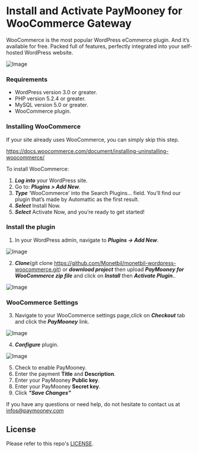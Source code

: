 # Install and Activate PayMooney for WooCommerce Gateway
WooCommerce is the most popular WordPress eCommerce plugin. And it’s available for free. Packed full of features, perfectly integrated into your self-hosted WordPress website.

![Image](https://paymooney.com/images/woocommerce-img.png)

### Requirements

* WordPress version 3.0 or greater.
* PHP version 5.2.4 or greater.
* MySQL version 5.0 or greater.
* WooCommerce plugin.

### Installing WooCommerce
If your site already uses WooCommerce, you can simply skip this step.

https://docs.woocommerce.com/document/installing-uninstalling-woocommerce/

To install WooCommerce:

1. ***Log into*** your WordPress site.
2. Go to: ***Plugins > Add New***.
3. ***Type*** ‘WooCommerce’ into the Search Plugins… field. You’ll find our plugin that’s made by Automattic as the first result.
4. ***Select*** Install Now.
5. ***Select*** Activate Now, and you’re ready to get started!

### Install the plugin

1. In your WordPress admin, navigate to ***Plugins -> Add New***.

![Image](https://paymooney.com/images/step2.png)

2. ***Clone***(git clone https://github.com/Monetbil/monetbil-wordpress-woocommerce.git) or ***download project*** then upload ***PayMooney for WooCommerce zip file*** and click on ***Install*** then ***Activate Plugin***..

![Image](https://paymooney.com/images/step3.PNG)

### WooCommerce Settings

3. Navigate to your WooCommerce settings page,click on ***Checkout*** tab and click the ***PayMooney*** link.

![Image](https://paymooney.com/images/step4.PNG)

4. ***Configure*** plugin.

![Image](https://paymooney.com/images/step5.PNG)

5. Check to enable PayMooney.
6. Enter the payment **Title** and **Description**.
7. Enter your PayMooney **Public key**.
8. Enter your PayMooney **Secret key**.
9. Click ***"Save Changes"***

If you have any questions or need help, do not hesitate to contact us at [infos@paymooney.com](https://paymooney.com)

## License

Please refer to this repo's [LICENSE](LICENSE).

